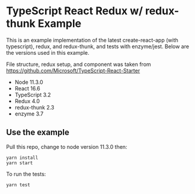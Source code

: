 # TypeScript React Redux w/ redux-thunk Example

This is an example implementation of the latest create-react-app (with typescript), redux, and redux-thunk, and tests with enzyme/jest. Below are the versions used in this example.

File structure, redux setup, and component was taken from https://github.com/Microsoft/TypeScript-React-Starter

- Node 11.3.0
- React 16.6
- TypeScript 3.2
- Redux 4.0
- redux-thunk 2.3
- enzyme 3.7

## Use the example
Pull this repo, change to node version 11.3.0 then:
```
yarn install
yarn start
```

To run the tests:
```
yarn test
```
